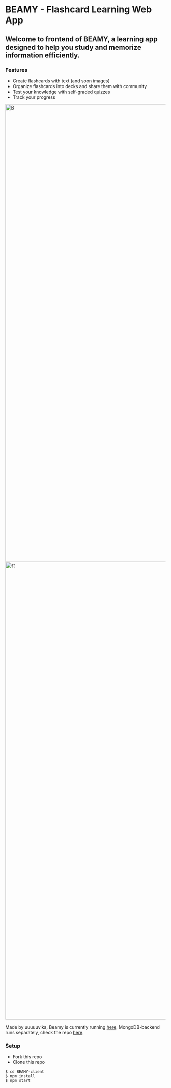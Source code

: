 # BEAMY - Flashcard Learning Web App

## Welcome to frontend of BEAMY, a learning app designed to help you study and memorize information efficiently.

### Features
- Create flashcards with text (and soon images)
- Organize flashcards into decks and share them with community
- Test your knowledge with self-graded quizzes
- Track your progress
<img width="1431" alt="B" src="https://user-images.githubusercontent.com/47716922/209558834-130409cb-6b82-4361-9363-72f8dc22a906.png">
<img width="1431" alt="st" src="https://user-images.githubusercontent.com/47716922/209656096-72773927-aee3-4810-8b6e-c84716ca2782.png">

Made by uuuuuvika, Beamy is currently running <a href="https://beamy.netlify.app/">here</a>. MongoDB-backend runs separately, check the repo <a href="https://github.com/uuuuuvika/BEAMY-server">here</a>.

### Setup

- Fork this repo
- Clone this repo

```shell
$ cd BEAMY-client
$ npm install
$ npm start
```
